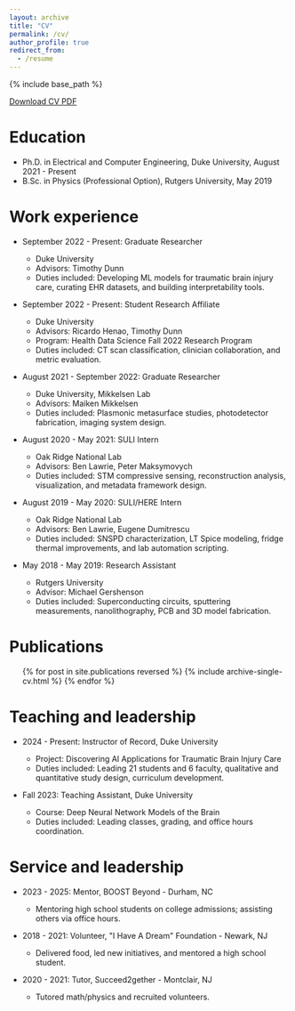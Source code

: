 ```yaml
---
layout: archive
title: "CV"
permalink: /cv/
author_profile: true
redirect_from:
  - /resume
---
```


{% include base_path %}

[Download CV PDF]('https://brilerner.github.io/brilerner/files/Brian_Lerner___CV___20250716.pdf')

Education
======
* Ph.D. in Electrical and Computer Engineering, Duke University, August 2021 - Present
* B.Sc. in Physics (Professional Option), Rutgers University, May 2019

Work experience
======
* September 2022 - Present: Graduate Researcher
  * Duke University
  * Advisors: Timothy Dunn
  * Duties included: Developing ML models for traumatic brain injury care, curating EHR datasets, and building interpretability tools.

* September 2022 - Present: Student Research Affiliate
  * Duke University
  * Advisors: Ricardo Henao, Timothy Dunn
  * Program: Health Data Science Fall 2022 Research Program
  * Duties included: CT scan classification, clinician collaboration, and metric evaluation.

* August 2021 - September 2022: Graduate Researcher
  * Duke University, Mikkelsen Lab
  * Advisors: Maiken Mikkelsen
  * Duties included: Plasmonic metasurface studies, photodetector fabrication, imaging system design.

* August 2020 - May 2021: SULI Intern
  * Oak Ridge National Lab
  * Advisors: Ben Lawrie, Peter Maksymovych
  * Duties included: STM compressive sensing, reconstruction analysis, visualization, and metadata framework design.

* August 2019 - May 2020: SULI/HERE Intern
  * Oak Ridge National Lab
  * Advisors: Ben Lawrie, Eugene Dumitrescu
  * Duties included: SNSPD characterization, LT Spice modeling, fridge thermal improvements, and lab automation scripting.

* May 2018 - May 2019: Research Assistant
  * Rutgers University
  * Advisor: Michael Gershenson
  * Duties included: Superconducting circuits, sputtering measurements, nanolithography, PCB and 3D model fabrication.

Publications
======
<ul>{% for post in site.publications reversed %}
  {% include archive-single-cv.html %}
{% endfor %}</ul>

Teaching and leadership
======
* 2024 - Present: Instructor of Record, Duke University
  * Project: Discovering AI Applications for Traumatic Brain Injury Care
  * Duties included: Leading 21 students and 6 faculty, qualitative and quantitative study design, curriculum development.

* Fall 2023: Teaching Assistant, Duke University
  * Course: Deep Neural Network Models of the Brain
  * Duties included: Leading classes, grading, and office hours coordination.

Service and leadership
======
* 2023 - 2025: Mentor, BOOST Beyond - Durham, NC
  * Mentoring high school students on college admissions; assisting others via office hours.

* 2018 - 2021: Volunteer, "I Have A Dream" Foundation - Newark, NJ
  * Delivered food, led new initiatives, and mentored a high school student.

* 2020 - 2021: Tutor, Succeed2gether - Montclair, NJ
  * Tutored math/physics and recruited volunteers.
